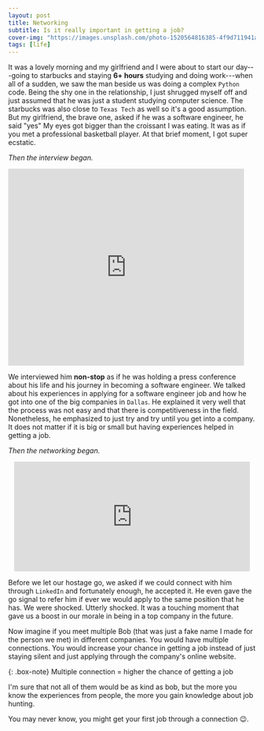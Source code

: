 ```yaml
---
layout: post
title: Networking
subtitle: Is it really important in getting a job?
cover-img: "https://images.unsplash.com/photo-1520564816385-4f9d711941aa?ixlib=rb-4.0.3&ixid=MnwxMjA3fDB8MHxwaG90by1wYWdlfHx8fGVufDB8fHx8&auto=format&fit=crop&w=1470&q=80"
tags: [life]
---
```


It was a lovely morning and my girlfriend and I were about to start our day---going to starbucks and staying **6+ hours** studying and doing work---when all of a sudden, we saw the man beside us was doing a complex `Python` code. Being the shy one in the relationship, I just shrugged myself off and just assumed that he was just a student studying computer science. The starbucks was also close to `Texas Tech` as well so it's a good assumption. But my girlfriend, the brave one, asked if he was a software engineer, he said "yes" My eyes got bigger than the croissant I was eating. It was as if you met a professional basketball player. At that brief moment, I got super ecstatic.

*Then the interview began.*

<iframe src="https://giphy.com/embed/ounv1hey86r5DM6WhP" width="480" height="400" frameBorder="0" class="giphy-embed" allowFullScreen></iframe>

We interviewed him **non-stop** as if he was holding a press conference about his life and his journey in becoming a software engineer. We talked about his experiences in applying for a software engineer job and how he got into one of the big companies in `Dallas`. He explained it very well that the process was not easy and that there is competitiveness in the field. Nonetheless, he emphasized to just try and try until you get into a company. It does not matter if it is big or small but having experiences helped in getting a job.

*Then the networking began.*

<center><iframe src="https://giphy.com/embed/DADnfSLIFxDUc" width="480" height="223" frameBorder="0" class="giphy-embed" allowFullScreen></iframe></center>

Before we let our hostage go, we asked if we could connect with him through `LinkedIn` and fortunately enough, he accepted it. He even gave the go signal to refer him if ever we would apply to the same position that he has. We were shocked. Utterly shocked. It was a touching moment that gave us a boost in our morale in being in a top company in the future.

Now imagine if you meet multiple Bob (that was just a fake name I made for the person we met) in different companies. You would have multiple connections. You would increase your chance in getting a job instead of just staying silent and just applying through the company's online website. 

{: .box-note}
Multiple connection = higher the chance of getting a job

I'm sure that not all of them would be as kind as bob, but the more you know the experiences from people, the more you gain knowledge about job hunting.

You may never know, you might get your first job through a connection 😉.




